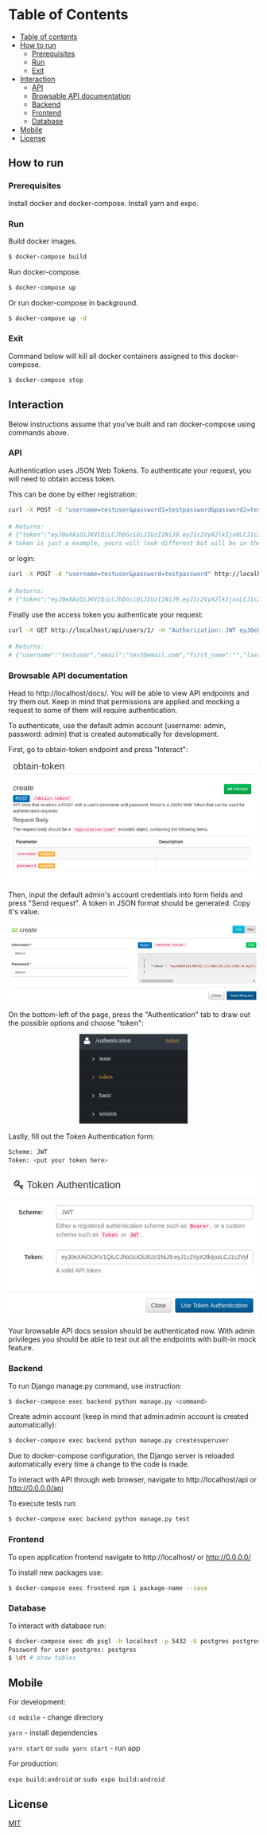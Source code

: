 Table of Contents
=================

<!--ts-->
   * [Table of contents](#table-of-contents)
   * [How to run](#how-to-run)
      * [Prerequisites](#prerequisites)
      * [Run](#run)
      * [Exit](#exit)
   * [Interaction](#interaction)
      * [API](#api)
      * [Browsable API documentation](#browsable-api-documentation)
      * [Backend](#backend)
      * [Frontend](#frontend)
      * [Database](#database)
   * [Mobile](#mobile)
   * [License](#license)
<!--te-->

## How to run

### Prerequisites
Install docker and docker-compose.
Install yarn and expo.

### Run

Build docker images.
```bash
$ docker-compose build
```
Run docker-compose.

```bash
$ docker-compose up
```
Or run docker-compose in background.

```bash
$ docker-compose up -d
```

### Exit

Command below will kill all docker containers assigned to this docker-compose.

```bash
$ docker-compose stop
```

## Interaction

Below instructions assume that you've built and ran docker-compose using commands above.

### API

Authentication uses JSON Web Tokens. To authenticate your request, you will need to obtain access token.

This can be done by either registration:

```bash
curl -X POST -d "username=testuser&password1=testpassword&password2=testpassword&email=test@email.com&first_name=John&last_name=Doe" http://localhost/rest-auth/name-registration/

# Returns:
# {"token":"eyJ0eXAiOiJKV1QiLCJhbGciOiJIUzI1NiJ9.eyJ1c2VyX2lkIjo0LCJ1c2VybmFtZSI6InRlc3R1c2VyMjExIiwiZXhwIjoxNTUzMjAyMDk1LCJlbWFpbCI6InRlc3QzMkBlbWFpbC5jb20iLCJvcmlnX2lhdCI6MTU1MzE5ODQ5NX0.PI_csWibxJ13UfmF1ePRXmc_0tlCULJgbPSfo8f763o","user":{"pk":1,"username":"testuser","email":"test@email.com","first_name":"John","last_name":"Doe"}}
# token is just a example, yours will look different but will be in the same format
```

or login:
```bash
curl -X POST -d "username=testuser&password=testpassword" http://localhost/rest-auth/login/

# Returns:
# {"token":"eyJ0eXAiOiJKV1QiLCJhbGciOiJIUzI1NiJ9.eyJ1c2VyX2lkIjoxLCJ1c2VybmFtZSI6InRlc3R1c2VyIiwiZXhwIjoxNTUzMjAyMTgyLCJlbWFpbCI6InRlc3RAZW1haWwuY29tIiwib3JpZ19pYXQiOjE1NTMxOTg1ODJ9.zSd3NyP3rDcmP_CCZCwL8oqjctWMdVAO5w6OKTDUAJ0","user":{"pk":1,"username":"testuser","email":"test@email.com","first_name":"","last_name":""}}
```

Finally use the access token you authenticate your request:
```bash
curl -X GET http://localhost/api/users/1/ -H "Authorization: JWT eyJ0eXAiOiJKV1QiLCJhbGciOiJIUzI1NiJ9.eyJ1c2VyX2lkIjoxLCJ1c2VybmFtZSI6InRlc3R1c2VyIiwiZXhwIjoxNTUzMjAyMTgyLCJlbWFpbCI6InRlc3RAZW1haWwuY29tIiwib3JpZ19pYXQiOjE1NTMxOTg1ODJ9.zSd3NyP3rDcmP_CCZCwL8oqjctWMdVAO5w6OKTDUAJ0"

# Returns:
# {"username":"testuser","email":"test@email.com","first_name":"","last_name":""}

```

### Browsable API documentation
Head to http://localhost/docs/. You will be able to view API endpoints and try them out. Keep in mind that permissions are applied and mocking a request to some of them will require authentication.

To authenticate, use the default admin account (username: admin, password: admin) that is created automatically for development.

First, go to obtain-token endpoint and press "Interact":  
<p align="center">
  <img src="https://github.com/nokia-wroclaw/innovativeproject-inventory-of-supplies/raw/master/docs/images/obtain-token-view.png" alt="Obtain token view"/>
</p>

Then, input the default admin's account credentials into form fields and press "Send request". A token in JSON format should be generated. Copy it's value.  
<p align="center">
  <img src="https://github.com/nokia-wroclaw/innovativeproject-inventory-of-supplies/raw/master/docs/images/obtain-token-login.png" alt="Obtain token login"/>
</p>

On the bottom-left of the page, press the "Authentication" tab to draw out the possible options and choose "token":  
<p align="center">
  <img src="https://github.com/nokia-wroclaw/innovativeproject-inventory-of-supplies/raw/master/docs/images/docs-auth.png" alt="Docs authentication"/>
</p>

Lastly, fill out the Token Authentication form:
```bash
Scheme: JWT
Token: <put your token here>
```
<p align="center">
  <img src="https://github.com/nokia-wroclaw/innovativeproject-inventory-of-supplies/raw/master/docs/images/docs-token.png" alt="Docs token"/>
</p>
Your browsable API docs session should be authenticated now. With admin privileges you should be able to test out all the endpoints with built-in mock feature.

### Backend

To run Django manage.py command, use instruction:

```bash
$ docker-compose exec backend python manage.py <command>
```

Create admin account (keep in mind that admin:admin account is created automatically):

```bash
$ docker-compose exec backend python manage.py createsuperuser
```

Due to docker-compose configuration, the Django server is reloaded automatically every time a change to the code is made. 

To interact with API through web browser, navigate to http://localhost/api or http://0.0.0.0/api

To execute tests run:

```bash
$ docker-compose exec backend python manage.py test
```

### Frontend

To open application frontend navigate to http://localhost/ or http://0.0.0.0/

To install new packages use:

```bash
$ docker-compose exec frontend npm i package-name --save
```

### Database
To interact with database run:

```bash
$ docker-compose exec db psql -h localhost -p 5432 -U postgres postgres
Password for user postgres: postgres
$ \dt # show tables
```

## Mobile

For development:

```cd mobile``` - change directory

```yarn``` - install dependencies

```yarn start``` or ```sudo yarn start``` - run app

For production:

```expo build:android``` or ```sudo expo build:android```

## License
[MIT](https://choosealicense.com/licenses/mit/)
